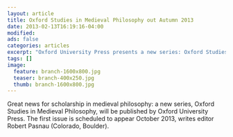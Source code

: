 ```yaml
---
layout: article
title: Oxford Studies in Medieval Philosophy out Autumn 2013
date: 2013-02-13T16:19:16-04:00
modified:
ads: false
categories: articles
excerpt: "Oxford University Press presents a new series: Oxford Studies in Medieval Philosophy."
tags: []
image:
  feature: branch-1600x800.jpg
  teaser: branch-400x250.jpg
  thumb: branch-1600x800.jpg
---
```


Great news for scholarship in medieval philosophy: a new series, Oxford Studies in Medieval Philosophy, will be published by Oxford University Press. The first issue is scheduled to appear October 2013, writes editor Robert Pasnau (Colorado, Boulder).